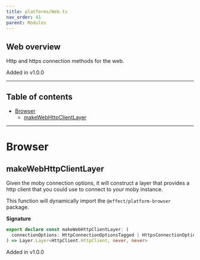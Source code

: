 ```yaml
---
title: platforms/Web.ts
nav_order: 41
parent: Modules
---
```


## Web overview

Http and https connection methods for the web.

Added in v1.0.0

---

<h2 class="text-delta">Table of contents</h2>

- [Browser](#browser)
  - [makeWebHttpClientLayer](#makewebhttpclientlayer)

---

# Browser

## makeWebHttpClientLayer

Given the moby connection options, it will construct a layer that provides a
http client that you could use to connect to your moby instance.

This function will dynamically import the `@effect/platform-browser` package.

**Signature**

```ts
export declare const makeWebHttpClientLayer: (
  connectionOptions: HttpConnectionOptionsTagged | HttpsConnectionOptionsTagged
) => Layer.Layer<HttpClient.HttpClient, never, never>
```

Added in v1.0.0

